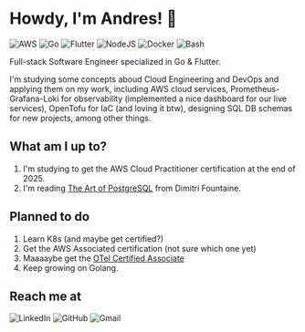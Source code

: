 # Howdy, I'm Andres! 👋

<p>
    <img alt="AWS" src="https://custom-icon-badges.demolab.com/badge/AWS-%23FF9900.svg?logo=aws&logoColor=white" />
    <img alt="Go" src="https://img.shields.io/badge/-Go-00ADD8?style=flat&logo=go&logoColor=white&link=https://go.dev/" />
    <img alt="Flutter" src="https://img.shields.io/badge/-Flutter-31B9F6?style=flat&logo=Flutter&logoColor=white&link=https://flutter.dev/" />
    <img alt="NodeJS" src="https://img.shields.io/badge/-NodeJS-339933?style=flat&logo=node.js&logoColor=white&link=https://nodejs.org/" />
    <img alt="Docker" src="https://img.shields.io/badge/-Docker-2496ED?style=flat&logo=docker&logoColor=white&link=https://www.docker.com/" />
    <img alt="Bash" src="https://img.shields.io/badge/-Bash-4EAA25?style=flat&logo=gnu-bash&logoColor=white&link=https://www.gnu.org/software/bash/" />
</p>

Full-stack Software Engineer specialized in Go & Flutter. 

I'm studying some concepts aboud Cloud Engineering and DevOps and applying them on my work, including AWS cloud services, Prometheus-Grafana-Loki for observability (implemented a nice dashboard for our live services), OpenTofu for IaC (and loving it btw), designing SQL DB schemas for new projects, among other things.

## What am I up to?
1. I'm studying to get the AWS Cloud Practitioner certification at the end of 2025.
2. I'm reading [The Art of PostgreSQL](https://theartofpostgresql.com/) from Dimitri Fountaine.

## Planned to do
1. Learn K8s (and maybe get certified?)
2. Get the AWS Associated certification (not sure which one yet)
3. Maaaaybe get the [OTel Certified Associate](https://www.cncf.io/training/certification/#otca)
4. Keep growing on Golang.


## Reach me at

<p>
    <img alt="LinkedIn" src="https://img.shields.io/badge/-LinkedIn-0077B5?style=flat&logo=linkedin&logoColor=white&link=https://www.linkedin.com/in/andres-eloy-pacheco-delgado-40466613a/" />
    <img alt="GitHub" src="https://img.shields.io/badge/-GitHub-181717?style=flat&logo=github&logoColor=white&link=https://github.com/andrespd99" />
    <img alt="Gmail" src="https://img.shields.io/badge/-Gmail-D14836?style=flat&logo=gmail&logoColor=white&link=mailto:andres.epacheco99@gmail.com" />
</p>
